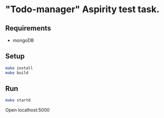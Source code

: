 # "Todo-manager" Aspirity test task.

## Requirements  

* mongoDB  

## Setup  

```sh
make install
make build
```

## Run

```sh
make startd
```

Open localhost:5000
